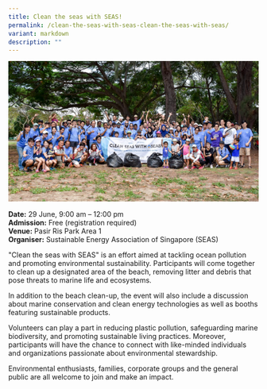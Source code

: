 ```yaml
---
title: Clean the seas with SEAS!
permalink: /clean-the-seas-with-seas-clean-the-seas-with-seas/
variant: markdown
description: ""
---
```

![Clean the Seas](/images/Initiatives/hero_Clean_the_seas_with_SEAS_.png)

**Date:** 29 June, 9:00 am – 12:00 pm<br>
**Admission:** Free (registration required)<br>
**Venue:** Pasir Ris Park Area 1<br>
**Organiser:** Sustainable Energy Association of Singapore (SEAS)

"Clean the seas with SEAS" is an effort aimed at tackling ocean pollution and promoting environmental sustainability. Participants will come together to clean up a designated area of the beach, removing litter and debris that pose threats to marine life and ecosystems. &nbsp;

In addition to the beach clean-up, the event will also include a discussion about marine conservation and clean energy technologies as well as booths featuring sustainable products.

Volunteers can play a part in reducing plastic pollution, safeguarding marine biodiversity, and promoting sustainable living practices. Moreover, participants will have the chance to connect with like-minded individuals and organizations passionate about environmental stewardship.  &nbsp;

Environmental enthusiasts, families, corporate groups and the general public are all welcome to join and make an impact.


<a class="btn-link" target="_blank" href="https://seas.glueup.com/event/clean-the-seas-with-seas-106279/?pk_campaign=widget-event-list">
	<img src="/images/gogreensg_website-32.png">
</a>

<style>
	.btn-link {
		display: none;
	}
	a.btn-link[target="_blank"]:after {
	display: none;
}
	.btn-link > img {
		width: 100%;
	}
</style>